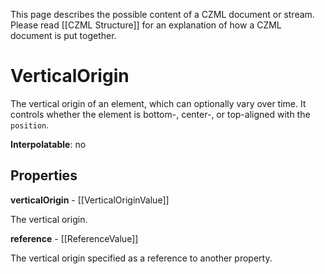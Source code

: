This page describes the possible content of a CZML document or stream. Please read [[CZML Structure]] for an explanation of how a CZML document is put together.

# VerticalOrigin

The vertical origin of an element, which can optionally vary over time. It controls whether the element is bottom-, center-, or top-aligned with the `position`.

**Interpolatable**: no

## Properties

**verticalOrigin** - [[VerticalOriginValue]]

The vertical origin.


**reference** - [[ReferenceValue]]

The vertical origin specified as a reference to another property.


